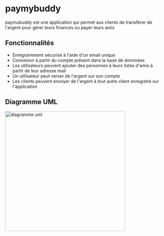 # paymybuddy
paymubuddy est une application qui permet aux clients de transférer de l'argent pour gérer leurs finances ou payer leurs amis

## Fonctionnalités
- Enregistrement sécurisé à l'aide d'un email unique
- Connexion à partir du compte présent dans la base de donnnées
- Les utilisateurs peuvent ajouter des personnes à leurs listes d'amis à partir de leur adresse mail
- Un utilisateur peut verser de l'argent sur son compte
- Les clients peuvent envoyer de l'argent à tout autre client enregistré sur l'application

## Diagramme UML
<img width="388" alt="diagramme uml" src="https://github.com/iswane/Projet-6/assets/92098146/e6682c0d-2ae5-4476-9f6e-6ec833ec8699">

